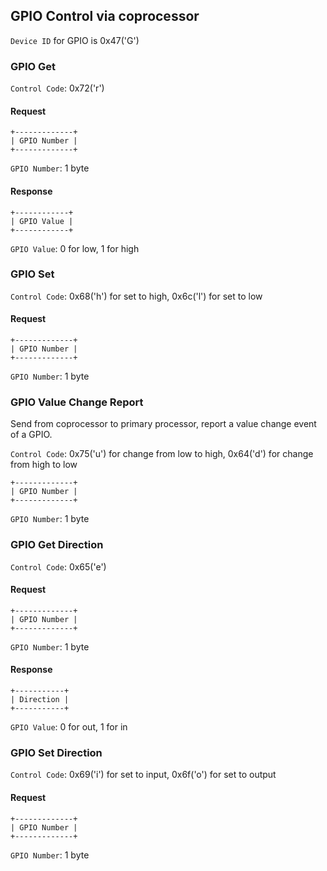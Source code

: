 GPIO Control via coprocessor
----------------------------

`Device ID` for GPIO is 0x47('G')

### GPIO Get

`Control Code`: 0x72('r')

#### Request

```
+-------------+
| GPIO Number |
+-------------+
```

`GPIO Number`: 1 byte

#### Response

```
+------------+
| GPIO Value |
+------------+
```

`GPIO Value`: 0 for low, 1 for high

### GPIO Set

`Control Code`: 0x68('h') for set to high, 0x6c('l') for set to low

#### Request

```
+-------------+
| GPIO Number |
+-------------+
```

`GPIO Number`: 1 byte

### GPIO Value Change Report

Send from coprocessor to primary processor,
report a value change event of a GPIO.

`Control Code`: 0x75('u') for change from low to high,
  0x64('d') for change from high to low

```
+-------------+
| GPIO Number |
+-------------+
```

`GPIO Number`: 1 byte

### GPIO Get Direction

`Control Code`: 0x65('e')

#### Request

```
+-------------+
| GPIO Number |
+-------------+
```

`GPIO Number`: 1 byte

#### Response

```
+-----------+
| Direction |
+-----------+
```

`GPIO Value`: 0 for out, 1 for in

### GPIO Set Direction

`Control Code`: 0x69('i') for set to input, 0x6f('o') for set to output

#### Request

```
+-------------+
| GPIO Number |
+-------------+
```

`GPIO Number`: 1 byte

